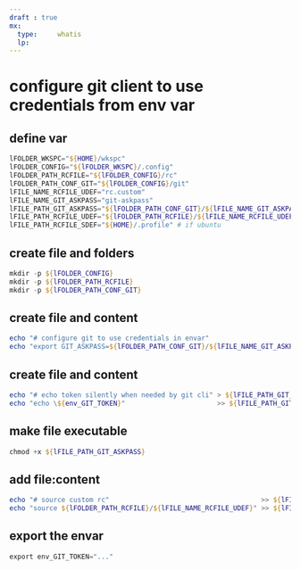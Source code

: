 ```yaml
---
draft : true
mx:  
  type:     whatis
  lp:
---
```


# configure git client to use credentials from env var

## define var
```powershell
lFOLDER_WKSPC="${HOME}/wkspc"
lFOLDER_CONFIG="${lFOLDER_WKSPC}/.config"
lFOLDER_PATH_RCFILE="${lFOLDER_CONFIG}/rc"
lFOLDER_PATH_CONF_GIT="${lFOLDER_CONFIG}/git"
lFILE_NAME_RCFILE_UDEF="rc.custom"
lFILE_NAME_GIT_ASKPASS="git-askpass"
lFILE_PATH_GIT_ASKPASS="${lFOLDER_PATH_CONF_GIT}/${lFILE_NAME_GIT_ASKPASS}"
lFILE_PATH_RCFILE_UDEF="${lFOLDER_PATH_RCFILE}/${lFILE_NAME_RCFILE_UDEF}"
lFILE_PATH_RCFILE_SDEF="${HOME}/.profile" # if ubuntu
```

## create file and folders

```powershell
mkdir -p ${lFOLDER_CONFIG}
mkdir -p ${lFOLDER_PATH_RCFILE}
mkdir -p ${lFOLDER_PATH_CONF_GIT}
```

## create file and content
```powershell
echo "# configure git to use credentials in envar"                           > ${lFILE_PATH_RCFILE_UDEF}
echo "export GIT_ASKPASS=${lFOLDER_PATH_CONF_GIT}/${lFILE_NAME_GIT_ASKPASS}" >> ${lFILE_PATH_RCFILE_UDEF}
```

## create file and content
```powershell
echo "# echo token silently when needed by git cli" > ${lFILE_PATH_GIT_ASKPASS}
echo "echo \${env_GIT_TOKEN}"                       >> ${lFILE_PATH_GIT_ASKPASS}
```

## make file executable
```powershell
chmod +x ${lFILE_PATH_GIT_ASKPASS}
```

## add file:content
```powershell
echo "# source custom rc"                                      >> ${lFILE_PATH_RCFILE_SDEF}
echo "source ${lFOLDER_PATH_RCFILE}/${lFILE_NAME_RCFILE_UDEF}" >> ${lFILE_PATH_RCFILE_SDEF}
```

## export the envar
```powershell
export env_GIT_TOKEN="..."
```
